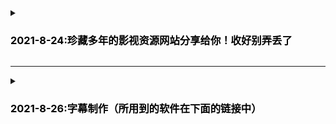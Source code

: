 <details>
  <summary><mark><font color=black><h3>2021-8-24:珍藏多年的影视资源网站分享给你！收好别弄丢了</h3></font></mark></summary>
  <p> - <h4>2021-8-24:珍藏多年的影视资源网站分享给你！收好别弄丢了</h4></p>
  <pre><code>  
电影天堂https://www.dy2018.com/ <br />电影先生 http://dyxs14.com/ <br />555电影https://www.555dy6.com/<br />MK影视https://www.mkvdo.com/<br />KK看剧http://www.kkkanju.com/<br />奈飞星影视https://nfxhd.com/<br />CK电影部落 https://www.ck180.net/   
  </code></pre>
</details>

- - -

<details>
  <summary><mark><font color=black><h3>2021-8-26:字幕制作（所用到的软件在下面的链接中）</h3></font></mark></summary>
  <p> <h4>- 2021-8-26:字幕制作（所用到的软件在下面的链接中）</h4></p>
  <pre><code>   
1.下载后将后缀改为ZIP;<br /> 2.如果不会使用，请到西瓜视频搜索云边科技工作室，私信教你修改<br /> 字幕工具  https://www.aliyundrive.com/s/5cuMWBL8RpX    
  </code></pre>
</details>
